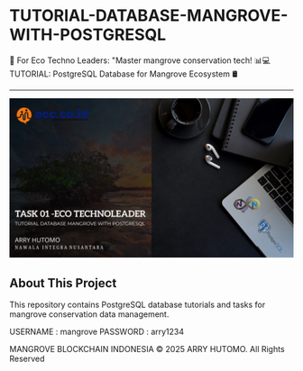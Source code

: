 # TUTORIAL-DATABASE-MANGROVE-WITH-POSTGRESQL
🌿 For Eco Techno Leaders: "Master mangrove conservation tech! 📊💻 TUTORIAL: PostgreSQL Database for Mangrove Ecosystem 🛢️
___
![PostgreSQL Task 01](https://github.com/arry-hutomo/TUTORIAL-DATABASE-MANGROVE-WITH-POSTGRESQL/raw/main/task%2001%20-postgresql.png)

## About This Project
This repository contains PostgreSQL database tutorials and tasks for mangrove conservation data management.

USERNAME : mangrove
PASSWORD : arry1234

MANGROVE BLOCKCHAIN INDONESIA © 2025 ARRY HUTOMO. All Rights Reserved
